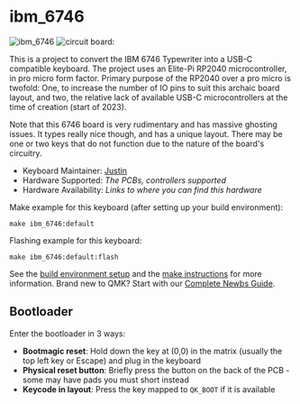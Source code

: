 # ibm_6746

![ibm_6746](https://i.imgur.com/mrXTFi9.png)
![circuit board:](https://i.imgur.com/QPzkDhs.png)

This is a project to convert the IBM 6746 Typewriter into a USB-C compatible keyboard. The project uses an Elite-Pi RP2040 microcontroller, in pro micro form factor.
Primary purpose of the RP2040 over a pro micro is twofold: One, to increase the number of IO pins to suit this archaic board layout, and two, the relative lack of 
available USB-C microcontrollers at the time of creation (start of 2023).

Note that this 6746 board is very rudimentary and has massive ghosting issues. It types really nice though, and has a unique layout. There may be one or two keys that do not function due to the nature of the board's circuitry.

* Keyboard Maintainer: [Justin](https://github.com/Justin-sandwich)
* Hardware Supported: *The PCBs, controllers supported*
* Hardware Availability: *Links to where you can find this hardware*

Make example for this keyboard (after setting up your build environment):

    make ibm_6746:default

Flashing example for this keyboard:

    make ibm_6746:default:flash

See the [build environment setup](https://docs.qmk.fm/#/getting_started_build_tools) and the [make instructions](https://docs.qmk.fm/#/getting_started_make_guide) for more information. Brand new to QMK? Start with our [Complete Newbs Guide](https://docs.qmk.fm/#/newbs).

## Bootloader

Enter the bootloader in 3 ways:

* **Bootmagic reset**: Hold down the key at (0,0) in the matrix (usually the top left key or Escape) and plug in the keyboard
* **Physical reset button**: Briefly press the button on the back of the PCB - some may have pads you must short instead
* **Keycode in layout**: Press the key mapped to `QK_BOOT` if it is available
